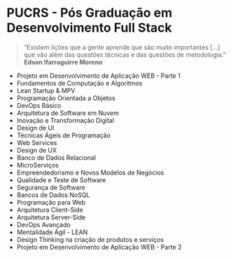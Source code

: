 # PUCRS - Pós Graduação em Desenvolvimento Full Stack

> “Existem lições que a gente aprende que são muito importantes [...]  
> que vão além das questões técnicas e das questões de metodologia.”  
> **Edson Ifarraguirre Moreno**

- Projeto em Desenvolvimento de Aplicação WEB - Parte 1
- Fundamentos de Computação e Algoritmos
- Lean Startup & MPV
- Programação Orientada a Objetos
- DevOps Básico
- Arquitetura de Software em Nuvem
- Inovação e Transformação Digital
- Design de UI
- Técnicas Ágeis de Programação
- Web Services
- Design de UX
- Banco de Dados Relacional
- MicroServiços
- Empreendedorismo e Novos Modelos de Negócios
- Qualidade e Teste de Software
- Segurança de Software
- Bancos de Dados NoSQL
- Programação para Web
- Arquitetura Client-Side
- Arquitetura Server-Side
- DevOps Avançado
- Mentalidade Ágil - LEAN
- Design Thinking na criação de produtos e serviços
- Projeto em Desenvolvimento de Aplicação WEB - Parte 2
